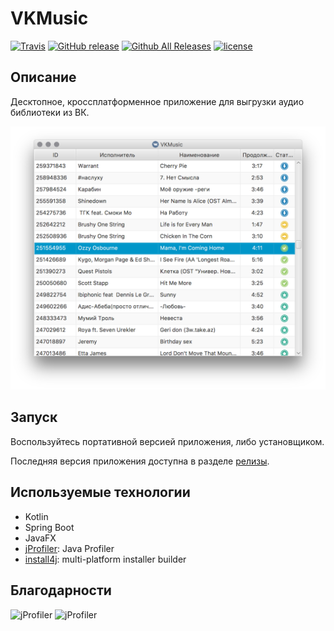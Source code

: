# VKMusic
[![Travis](https://img.shields.io/travis/ruslanys/vkmusic.svg?style=flat-square&colorB=007EC6)](https://travis-ci.org/ruslanys/vkmusic)
[![GitHub release](https://img.shields.io/github/release/ruslanys/vkmusic.svg?style=flat-square)](https://github.com/ruslanys/vkmusic/releases)
[![Github All Releases](https://img.shields.io/github/downloads/ruslanys/vkmusic/total.svg?style=flat-square&colorB=007EC6)](https://github.com/ruslanys/vkmusic/releases)
[![license](https://img.shields.io/github/license/ruslanys/vkmusic.svg?style=flat-square)](https://github.com/ruslanys/vkmusic)

## Описание

Десктопное, кроссплатформенное приложение для выгрузки аудио библиотеки из ВК.

![Скриншот](docs/screen.png "Скриншот")


## Запуск

Воспользуйтесь портативной версией приложения, либо установщиком.

Последняя версия приложения доступна в разделе [релизы](https://github.com/ruslanys/vkmusic/releases).

## Используемые технологии

* Kotlin
* Spring Boot
* JavaFX
* [jProfiler](https://www.ej-technologies.com/products/jprofiler/overview.html): Java Profiler
* [install4j](https://www.ej-technologies.com/products/install4j/overview.html): multi-platform installer builder 

## Благодарности

![jProfiler](https://www.ej-technologies.com/images/product_banners/jprofiler_medium.png) ![jProfiler](https://www.ej-technologies.com/images/product_banners/install4j_medium.png)
